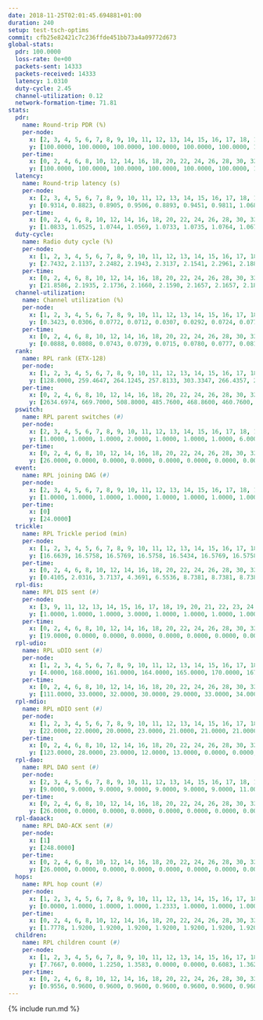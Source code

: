 ```yaml
---
date: 2018-11-25T02:01:45.694881+01:00
duration: 240
setup: test-tsch-optims
commit: cfb25e82421c7c236ffde451bb73a4a09772d673
global-stats:
  pdr: 100.0000
  loss-rate: 0e+00
  packets-sent: 14333
  packets-received: 14333
  latency: 1.0310
  duty-cycle: 2.45
  channel-utilization: 0.12
  network-formation-time: 71.81
stats:
  pdr:
    name: Round-trip PDR (%)
    per-node:
      x: [2, 3, 4, 5, 6, 7, 8, 9, 10, 11, 12, 13, 14, 15, 16, 17, 18, 19, 20, 21, 22, 23, 24, 25]
      y: [100.0000, 100.0000, 100.0000, 100.0000, 100.0000, 100.0000, 100.0000, 100.0000, 100.0000, 100.0000, 100.0000, 100.0000, 100.0000, 100.0000, 100.0000, 100.0000, 100.0000, 100.0000, 100.0000, 100.0000, 100.0000, 100.0000, 100.0000, 100.0000]
    per-time:
      x: [0, 2, 4, 6, 8, 10, 12, 14, 16, 18, 20, 22, 24, 26, 28, 30, 32, 34, 36, 38, 40, 42, 44, 46, 48, 50, 52, 54, 56, 58, 60, 62, 64, 66, 68, 70, 72, 74, 76, 78, 80, 82, 84, 86, 88, 90, 92, 94, 96, 98, 100, 102, 104, 106, 108, 110, 112, 114, 116, 118, 120, 122, 124, 126, 128, 130, 132, 134, 136, 138, 140, 142, 144, 146, 148, 150, 152, 154, 156, 158, 160, 162, 164, 166, 168, 170, 172, 174, 176, 178, 180, 182, 184, 186, 188, 190, 192, 194, 196, 198, 200, 202, 204, 206, 208, 210, 212, 214, 216, 218, 220, 222, 224, 226, 228, 230, 232, 234, 236, 238, 240]
      y: [100.0000, 100.0000, 100.0000, 100.0000, 100.0000, 100.0000, 100.0000, 100.0000, 100.0000, 100.0000, 100.0000, 100.0000, 100.0000, 100.0000, 100.0000, 100.0000, 100.0000, 100.0000, 100.0000, 100.0000, 100.0000, 100.0000, 100.0000, 100.0000, 100.0000, 100.0000, 100.0000, 100.0000, 100.0000, 100.0000, 100.0000, 100.0000, 100.0000, 100.0000, 100.0000, 100.0000, 100.0000, 100.0000, 100.0000, 100.0000, 100.0000, 100.0000, 100.0000, 100.0000, 100.0000, 100.0000, 100.0000, 100.0000, 100.0000, 100.0000, 100.0000, 100.0000, 100.0000, 100.0000, 100.0000, 100.0000, 100.0000, 100.0000, 100.0000, 100.0000, 100.0000, 100.0000, 100.0000, 100.0000, 100.0000, 100.0000, 100.0000, 100.0000, 100.0000, 100.0000, 100.0000, 100.0000, 100.0000, 100.0000, 100.0000, 100.0000, 100.0000, 100.0000, 100.0000, 100.0000, 100.0000, 100.0000, 100.0000, 100.0000, 100.0000, 100.0000, 100.0000, 100.0000, 100.0000, 100.0000, 100.0000, 100.0000, 100.0000, 100.0000, 100.0000, 100.0000, 100.0000, 100.0000, 100.0000, 100.0000, 100.0000, 100.0000, 100.0000, 100.0000, 100.0000, 100.0000, 100.0000, 100.0000, 100.0000, 100.0000, 100.0000, 100.0000, 100.0000, 100.0000, 100.0000, 100.0000, 100.0000, 100.0000, 100.0000, 100.0000, null]
  latency:
    name: Round-trip latency (s)
    per-node:
      x: [2, 3, 4, 5, 6, 7, 8, 9, 10, 11, 12, 13, 14, 15, 16, 17, 18, 19, 20, 21, 22, 23, 24, 25]
      y: [0.9314, 0.8823, 0.8905, 0.9506, 0.8893, 0.9451, 0.9811, 1.0689, 1.0039, 1.0766, 0.9049, 0.9744, 1.0873, 0.9894, 1.0653, 1.0610, 1.0279, 1.0806, 1.1514, 1.1423, 1.0855, 1.2261, 1.1775, 1.1397]
    per-time:
      x: [0, 2, 4, 6, 8, 10, 12, 14, 16, 18, 20, 22, 24, 26, 28, 30, 32, 34, 36, 38, 40, 42, 44, 46, 48, 50, 52, 54, 56, 58, 60, 62, 64, 66, 68, 70, 72, 74, 76, 78, 80, 82, 84, 86, 88, 90, 92, 94, 96, 98, 100, 102, 104, 106, 108, 110, 112, 114, 116, 118, 120, 122, 124, 126, 128, 130, 132, 134, 136, 138, 140, 142, 144, 146, 148, 150, 152, 154, 156, 158, 160, 162, 164, 166, 168, 170, 172, 174, 176, 178, 180, 182, 184, 186, 188, 190, 192, 194, 196, 198, 200, 202, 204, 206, 208, 210, 212, 214, 216, 218, 220, 222, 224, 226, 228, 230, 232, 234, 236, 238, 240]
      y: [1.0833, 1.0525, 1.0744, 1.0569, 1.0733, 1.0735, 1.0764, 1.0675, 1.0710, 1.0899, 1.0732, 1.0502, 1.0583, 1.0742, 1.0679, 1.0588, 1.0598, 1.0735, 1.0938, 1.0658, 1.0485, 1.0518, 1.0403, 1.1191, 1.0989, 1.0621, 1.0585, 1.0641, 1.0586, 1.0335, 1.0480, 1.0508, 1.0459, 1.0341, 1.0206, 1.0250, 1.0450, 1.0243, 1.0476, 1.0252, 1.0263, 1.0488, 1.0451, 1.0226, 1.0389, 1.0310, 1.0279, 1.0377, 1.0247, 1.0338, 1.0156, 1.0357, 1.0311, 1.0373, 1.0310, 1.0169, 1.0144, 0.9908, 1.0180, 1.0369, 1.0226, 1.0145, 1.0041, 1.0300, 1.0216, 1.0367, 1.0373, 1.0112, 1.0227, 1.0084, 1.0306, 1.0198, 1.0232, 1.0048, 1.0266, 1.0162, 1.0278, 1.0201, 1.0112, 1.0071, 1.0063, 1.0116, 1.0075, 1.0113, 1.0146, 1.0170, 1.0220, 1.0049, 1.0176, 1.0073, 1.0053, 1.0039, 1.0254, 1.0087, 1.0133, 1.0322, 1.0085, 0.9999, 1.0007, 1.0161, 0.9982, 1.0031, 1.0123, 0.9906, 1.0102, 1.0173, 1.0185, 0.9994, 1.0100, 0.9926, 1.0035, 1.0138, 1.0057, 0.9973, 1.0084, 1.0115, 0.9930, 1.0118, 1.0002, 1.0177, null]
  duty-cycle:
    name: Radio duty cycle (%)
    per-node:
      x: [1, 2, 3, 4, 5, 6, 7, 8, 9, 10, 11, 12, 13, 14, 15, 16, 17, 18, 19, 20, 21, 22, 23, 24, 25]
      y: [2.7432, 2.1137, 2.2482, 2.1943, 2.3137, 2.1541, 2.2961, 2.1886, 2.1459, 2.1148, 2.2307, 2.9400, 2.4008, 2.1791, 2.4088, 2.2730, 2.2084, 2.4420, 2.3234, 2.4209, 2.4223, 2.4337, 2.3675, 2.3957, 2.3701]
    per-time:
      x: [0, 2, 4, 6, 8, 10, 12, 14, 16, 18, 20, 22, 24, 26, 28, 30, 32, 34, 36, 38, 40, 42, 44, 46, 48, 50, 52, 54, 56, 58, 60, 62, 64, 66, 68, 70, 72, 74, 76, 78, 80, 82, 84, 86, 88, 90, 92, 94, 96, 98, 100, 102, 104, 106, 108, 110, 112, 114, 116, 118, 120, 122, 124, 126, 128, 130, 132, 134, 136, 138, 140, 142, 144, 146, 148, 150, 152, 154, 156, 158, 160, 162, 164, 166, 168, 170, 172, 174, 176, 178, 180, 182, 184, 186, 188, 190, 192, 194, 196, 198, 200, 202, 204, 206, 208, 210, 212, 214, 216, 218, 220, 222, 224, 226, 228, 230, 232, 234, 236, 238]
      y: [21.8586, 2.1935, 2.1736, 2.1660, 2.1590, 2.1657, 2.1657, 2.1836, 2.1747, 2.1878, 2.1736, 2.1511, 2.1581, 2.1658, 2.2182, 2.1796, 2.1640, 2.1682, 2.1807, 2.1717, 2.1673, 2.1592, 2.1696, 3.0413, 2.9551, 2.6854, 2.1788, 2.1836, 2.1759, 2.1612, 2.1496, 2.1521, 2.1765, 2.1661, 2.1735, 2.1474, 2.1711, 2.1575, 2.1581, 2.1746, 2.1577, 2.1576, 2.1758, 2.1682, 2.1440, 2.1743, 2.1650, 2.1581, 2.1816, 2.1678, 2.1644, 2.1626, 2.1702, 2.1600, 2.1612, 2.1587, 2.1529, 2.1499, 2.1338, 2.1527, 2.1691, 2.1461, 2.1578, 2.1571, 2.1555, 2.1580, 2.1748, 2.1650, 2.1567, 2.1555, 2.1596, 2.1769, 2.1608, 2.1632, 2.1609, 2.1623, 2.1548, 2.1680, 2.1602, 2.1530, 2.1555, 2.1587, 2.1490, 2.1466, 2.1607, 2.1609, 2.1592, 2.1624, 2.1588, 2.1611, 2.1471, 2.1345, 2.1841, 2.1431, 2.1608, 2.1639, 2.1598, 2.1524, 2.1537, 2.1617, 2.1731, 2.1609, 2.1660, 2.1512, 2.1500, 2.1720, 2.1655, 2.1620, 2.1545, 2.1560, 2.1574, 2.1713, 2.1716, 2.1508, 2.1682, 2.1551, 2.1584, 2.1568, 2.1679, 2.1512]
  channel-utilization:
    name: Channel utilization (%)
    per-node:
      x: [1, 2, 3, 4, 5, 6, 7, 8, 9, 10, 11, 12, 13, 14, 15, 16, 17, 18, 19, 20, 21, 22, 23, 24, 25]
      y: [0.3423, 0.0306, 0.0772, 0.0712, 0.0307, 0.0292, 0.0724, 0.0771, 0.0322, 0.0316, 0.0344, 0.3317, 0.0327, 0.0316, 0.1406, 0.0718, 0.0438, 0.0861, 0.0577, 0.0352, 0.0358, 0.0705, 0.0306, 0.0357, 0.0321]
    per-time:
      x: [0, 2, 4, 6, 8, 10, 12, 14, 16, 18, 20, 22, 24, 26, 28, 30, 32, 34, 36, 38, 40, 42, 44, 46, 48, 50, 52, 54, 56, 58, 60, 62, 64, 66, 68, 70, 72, 74, 76, 78, 80, 82, 84, 86, 88, 90, 92, 94, 96, 98, 100, 102, 104, 106, 108, 110, 112, 114, 116, 118, 120, 122, 124, 126, 128, 130, 132, 134, 136, 138, 140, 142, 144, 146, 148, 150, 152, 154, 156, 158, 160, 162, 164, 166, 168, 170, 172, 174, 176, 178, 180, 182, 184, 186, 188, 190, 192, 194, 196, 198, 200, 202, 204, 206, 208, 210, 212, 214, 216, 218, 220, 222, 224, 226, 228, 230, 232, 234, 236, 238]
      y: [0.0888, 0.0808, 0.0743, 0.0739, 0.0715, 0.0780, 0.0777, 0.0811, 0.0765, 0.0836, 0.0799, 0.0719, 0.0752, 0.0771, 0.0937, 0.0804, 0.0742, 0.0766, 0.0830, 0.0793, 0.0774, 0.0756, 0.0781, 0.3787, 0.3283, 0.2179, 0.0769, 0.0814, 0.0814, 0.0754, 0.0718, 0.0720, 0.0798, 0.0748, 0.0777, 0.0703, 0.0782, 0.0735, 0.0746, 0.0792, 0.0727, 0.0730, 0.0773, 0.0774, 0.0699, 0.0785, 0.0749, 0.0736, 0.0802, 0.0755, 0.0757, 0.0756, 0.0779, 0.0755, 0.0744, 0.0735, 0.0713, 0.0695, 0.0656, 0.0721, 0.0751, 0.0702, 0.0735, 0.0739, 0.0726, 0.0739, 0.0775, 0.0747, 0.0713, 0.0730, 0.0751, 0.0799, 0.0756, 0.0754, 0.0728, 0.0727, 0.0721, 0.0767, 0.0741, 0.0721, 0.0733, 0.0731, 0.0709, 0.0687, 0.0734, 0.0723, 0.0733, 0.0742, 0.0747, 0.0748, 0.0711, 0.0676, 0.0824, 0.0691, 0.0741, 0.0749, 0.0757, 0.0733, 0.0707, 0.0745, 0.0796, 0.0762, 0.0750, 0.0716, 0.0702, 0.0792, 0.0780, 0.0769, 0.0738, 0.0737, 0.0732, 0.0773, 0.0776, 0.0714, 0.0781, 0.0734, 0.0755, 0.0755, 0.0757, 0.0689]
  rank:
    name: RPL rank (ETX-128)
    per-node:
      x: [1, 2, 3, 4, 5, 6, 7, 8, 9, 10, 11, 12, 13, 14, 15, 16, 17, 18, 19, 20, 21, 22, 23, 24, 25]
      y: [128.0000, 259.4647, 264.1245, 257.8133, 303.3347, 266.4357, 272.5311, 328.3112, 462.0732, 435.1116, 486.5020, 273.7882, 411.0697, 469.0650, 413.2438, 459.0453, 418.0083, 527.4256, 577.4245, 640.5203, 912.3755, 572.0205, 741.1382, 959.7944, 729.5238]
    per-time:
      x: [0, 2, 4, 6, 8, 10, 12, 14, 16, 18, 20, 22, 24, 26, 28, 30, 32, 34, 36, 38, 40, 42, 44, 46, 48, 50, 52, 54, 56, 58, 60, 62, 64, 66, 68, 70, 72, 74, 76, 78, 80, 82, 84, 86, 88, 90, 92, 94, 96, 98, 100, 102, 104, 106, 108, 110, 112, 114, 116, 118, 120, 122, 124, 126, 128, 130, 132, 134, 136, 138, 140, 142, 144, 146, 148, 150, 152, 154, 156, 158, 160, 162, 164, 166, 168, 170, 172, 174, 176, 178, 180, 182, 184, 186, 188, 190, 192, 194, 196, 198, 200, 202, 204, 206, 208, 210, 212, 214, 216, 218, 220, 222, 224, 226, 228, 230, 232, 234, 236, 238]
      y: [2634.6974, 669.7000, 508.8000, 485.7600, 468.8600, 460.7600, 465.9200, 483.3200, 492.2600, 492.8462, 480.9200, 482.0200, 475.1000, 474.0400, 518.8235, 507.2200, 505.8627, 503.8200, 513.7800, 509.2264, 488.8039, 481.7800, 474.1000, 329.4483, 293.1783, 279.8301, 312.5708, 441.6667, 448.3922, 469.5600, 465.5000, 464.3000, 475.6667, 458.0392, 429.5192, 423.7255, 423.4038, 419.2157, 413.6600, 408.9400, 409.6000, 413.2400, 418.4400, 422.6200, 426.7800, 442.6078, 432.8400, 430.3529, 426.6800, 424.9216, 420.2885, 416.4000, 409.4000, 408.7400, 411.1176, 411.5294, 414.4200, 420.9400, 418.0200, 421.8600, 441.4800, 451.2745, 441.5490, 442.8400, 438.7451, 428.1200, 425.3137, 420.6078, 418.1800, 418.8600, 418.6600, 421.7843, 416.6600, 422.7885, 415.0392, 414.1200, 413.0000, 415.2353, 406.6800, 404.3800, 400.8000, 404.9200, 403.8200, 408.0200, 407.5098, 414.4314, 423.7600, 426.9200, 429.7647, 423.4510, 413.0000, 410.6600, 431.6731, 430.6200, 426.9000, 422.9600, 431.9600, 428.2075, 411.2941, 416.9216, 431.1321, 423.3800, 420.9600, 415.4800, 414.3000, 417.0000, 415.6538, 403.9000, 399.2745, 402.1800, 410.2549, 406.3600, 411.6800, 413.0600, 410.4200, 421.3529, 418.4600, 413.5577, 408.2000, 409.2600]
  pswitch:
    name: RPL parent switches (#)
    per-node:
      x: [2, 3, 4, 5, 6, 7, 8, 9, 10, 11, 12, 13, 14, 15, 16, 17, 18, 19, 20, 21, 22, 23, 24, 25]
      y: [1.0000, 1.0000, 1.0000, 2.0000, 1.0000, 1.0000, 1.0000, 6.0000, 2.0000, 7.0000, 1.0000, 4.0000, 6.0000, 2.0000, 3.0000, 1.0000, 2.0000, 5.0000, 6.0000, 5.0000, 4.0000, 6.0000, 8.0000, 12.0000]
    per-time:
      x: [0, 2, 4, 6, 8, 10, 12, 14, 16, 18, 20, 22, 24, 26, 28, 30, 32, 34, 36, 38, 40, 42, 44, 46, 48, 50, 52, 54, 56, 58, 60, 62, 64, 66, 68, 70, 72, 74, 76, 78, 80, 82, 84, 86, 88, 90, 92, 94, 96, 98, 100, 102, 104, 106, 108, 110, 112, 114, 116, 118, 120, 122, 124, 126, 128, 130, 132, 134, 136, 138, 140, 142, 144, 146, 148, 150, 152, 154, 156, 158, 160, 162, 164, 166, 168, 170, 172, 174, 176, 178, 180, 182, 184, 186, 188, 190, 192, 194, 196, 198, 200, 202, 204, 206, 208, 210, 212, 214, 216, 218, 220, 222, 224, 226, 228, 230, 232, 234]
      y: [26.0000, 0.0000, 0.0000, 0.0000, 0.0000, 0.0000, 0.0000, 0.0000, 0.0000, 2.0000, 0.0000, 0.0000, 0.0000, 0.0000, 1.0000, 0.0000, 1.0000, 0.0000, 0.0000, 3.0000, 1.0000, 0.0000, 0.0000, 0.0000, 1.0000, 1.0000, 1.0000, 1.0000, 1.0000, 0.0000, 0.0000, 0.0000, 1.0000, 1.0000, 2.0000, 1.0000, 2.0000, 1.0000, 0.0000, 0.0000, 0.0000, 0.0000, 0.0000, 0.0000, 0.0000, 1.0000, 0.0000, 1.0000, 0.0000, 1.0000, 2.0000, 0.0000, 0.0000, 0.0000, 1.0000, 1.0000, 0.0000, 0.0000, 0.0000, 0.0000, 0.0000, 1.0000, 1.0000, 0.0000, 1.0000, 0.0000, 1.0000, 1.0000, 0.0000, 0.0000, 0.0000, 1.0000, 0.0000, 2.0000, 1.0000, 0.0000, 0.0000, 1.0000, 0.0000, 0.0000, 0.0000, 0.0000, 0.0000, 0.0000, 1.0000, 1.0000, 0.0000, 0.0000, 1.0000, 1.0000, 2.0000, 0.0000, 2.0000, 0.0000, 0.0000, 0.0000, 0.0000, 3.0000, 1.0000, 1.0000, 3.0000, 0.0000, 0.0000, 0.0000, 0.0000, 1.0000, 2.0000, 0.0000, 1.0000, 0.0000, 1.0000, 0.0000, 0.0000, 0.0000, 0.0000, 1.0000, 0.0000, 2.0000]
  event:
    name: RPL joining DAG (#)
    per-node:
      x: [2, 3, 4, 5, 6, 7, 8, 9, 10, 11, 12, 13, 14, 15, 16, 17, 18, 19, 20, 21, 22, 23, 24, 25]
      y: [1.0000, 1.0000, 1.0000, 1.0000, 1.0000, 1.0000, 1.0000, 1.0000, 1.0000, 1.0000, 1.0000, 1.0000, 1.0000, 1.0000, 1.0000, 1.0000, 1.0000, 1.0000, 1.0000, 1.0000, 1.0000, 1.0000, 1.0000, 1.0000]
    per-time:
      x: [0]
      y: [24.0000]
  trickle:
    name: RPL Trickle period (min)
    per-node:
      x: [1, 2, 3, 4, 5, 6, 7, 8, 9, 10, 11, 12, 13, 14, 15, 16, 17, 18, 19, 20, 21, 22, 23, 24, 25]
      y: [16.6639, 16.5758, 16.5769, 16.5758, 16.5434, 16.5769, 16.5758, 16.5758, 16.5586, 16.5806, 16.5534, 17.3446, 16.4702, 16.5491, 16.3902, 16.5377, 16.5299, 16.5338, 16.5453, 16.5422, 16.5384, 16.5370, 16.5422, 16.5497, 16.5644]
    per-time:
      x: [0, 2, 4, 6, 8, 10, 12, 14, 16, 18, 20, 22, 24, 26, 28, 30, 32, 34, 36, 38, 40, 42, 44, 46, 48, 50, 52, 54, 56, 58, 60, 62, 64, 66, 68, 70, 72, 74, 76, 78, 80, 82, 84, 86, 88, 90, 92, 94, 96, 98, 100, 102, 104, 106, 108, 110, 112, 114, 116, 118, 120, 122, 124, 126, 128, 130, 132, 134, 136, 138, 140, 142, 144, 146, 148, 150, 152, 154, 156, 158, 160, 162, 164, 166, 168, 170, 172, 174, 176, 178, 180, 182, 184, 186, 188, 190, 192, 194, 196, 198, 200, 202, 204, 206, 208, 210, 212, 214, 216, 218, 220, 222, 224, 226, 228, 230, 232, 234, 236, 238]
      y: [0.4105, 2.0316, 3.7137, 4.3691, 6.5536, 8.7381, 8.7381, 8.7381, 10.3110, 17.3082, 17.4763, 17.4763, 17.4763, 17.4763, 17.4763, 17.4763, 17.4763, 17.4763, 17.4763, 17.4763, 17.4763, 17.4763, 17.4763, 17.4763, 17.4763, 17.4763, 17.4763, 17.4763, 17.4763, 17.4763, 17.4763, 17.4763, 17.4763, 17.4763, 17.4763, 17.4763, 17.4763, 17.4763, 17.4763, 17.4763, 17.4763, 17.4763, 17.4763, 17.4763, 17.4763, 17.4763, 17.4763, 17.4763, 17.4763, 17.4763, 17.4763, 17.4763, 17.4763, 17.4763, 17.4763, 17.4763, 17.4763, 17.4763, 17.4763, 17.4763, 17.4763, 17.4763, 17.4763, 17.4763, 17.4763, 17.4763, 17.4763, 17.4763, 17.4763, 17.4763, 17.4763, 17.4763, 17.4763, 17.4763, 17.4763, 17.4763, 17.4763, 17.4763, 17.4763, 17.4763, 17.4763, 17.4763, 17.4763, 17.4763, 17.4763, 17.4763, 17.4763, 17.4763, 17.4763, 17.4763, 17.4763, 17.4763, 17.4763, 17.4763, 17.4763, 17.4763, 17.4763, 17.4763, 17.4763, 17.4763, 17.4763, 17.4763, 17.4763, 17.4763, 17.4763, 17.4763, 17.4763, 17.4763, 17.4763, 17.4763, 17.4763, 17.4763, 17.4763, 17.4763, 17.4763, 17.4763, 17.4763, 17.4763, 17.4763, 17.4763]
  rpl-dis:
    name: RPL DIS sent (#)
    per-node:
      x: [3, 9, 11, 12, 13, 14, 15, 16, 17, 18, 19, 20, 21, 22, 23, 24, 25]
      y: [1.0000, 1.0000, 1.0000, 3.0000, 1.0000, 1.0000, 1.0000, 1.0000, 1.0000, 2.0000, 1.0000, 2.0000, 2.0000, 1.0000, 1.0000, 1.0000, 1.0000]
    per-time:
      x: [0, 2, 4, 6, 8, 10, 12, 14, 16, 18, 20, 22, 24, 26, 28, 30, 32, 34, 36, 38, 40, 42, 44, 46, 48, 50, 52]
      y: [19.0000, 0.0000, 0.0000, 0.0000, 0.0000, 0.0000, 0.0000, 0.0000, 0.0000, 0.0000, 0.0000, 0.0000, 0.0000, 0.0000, 0.0000, 0.0000, 0.0000, 0.0000, 0.0000, 0.0000, 0.0000, 0.0000, 0.0000, 0.0000, 1.0000, 1.0000, 1.0000]
  rpl-udio:
    name: RPL uDIO sent (#)
    per-node:
      x: [1, 2, 3, 4, 5, 6, 7, 8, 9, 10, 11, 12, 13, 14, 15, 16, 17, 18, 19, 20, 21, 22, 23, 24, 25]
      y: [4.0000, 168.0000, 161.0000, 164.0000, 165.0000, 170.0000, 167.0000, 169.0000, 170.0000, 169.0000, 164.0000, 140.0000, 169.0000, 161.0000, 161.0000, 163.0000, 163.0000, 168.0000, 167.0000, 162.0000, 169.0000, 160.0000, 170.0000, 170.0000, 167.0000]
    per-time:
      x: [0, 2, 4, 6, 8, 10, 12, 14, 16, 18, 20, 22, 24, 26, 28, 30, 32, 34, 36, 38, 40, 42, 44, 46, 48, 50, 52, 54, 56, 58, 60, 62, 64, 66, 68, 70, 72, 74, 76, 78, 80, 82, 84, 86, 88, 90, 92, 94, 96, 98, 100, 102, 104, 106, 108, 110, 112, 114, 116, 118, 120, 122, 124, 126, 128, 130, 132, 134, 136, 138, 140, 142, 144, 146, 148, 150, 152, 154, 156, 158, 160, 162, 164, 166, 168, 170, 172, 174, 176, 178, 180, 182, 184, 186, 188, 190, 192, 194, 196, 198, 200, 202, 204, 206, 208, 210, 212, 214, 216, 218, 220, 222, 224, 226, 228, 230, 232, 234, 236, 238, 240]
      y: [111.0000, 33.0000, 32.0000, 30.0000, 29.0000, 33.0000, 34.0000, 32.0000, 30.0000, 41.0000, 32.0000, 33.0000, 31.0000, 36.0000, 35.0000, 35.0000, 31.0000, 34.0000, 32.0000, 26.0000, 35.0000, 33.0000, 31.0000, 40.0000, 33.0000, 34.0000, 36.0000, 29.0000, 32.0000, 33.0000, 29.0000, 35.0000, 33.0000, 35.0000, 33.0000, 34.0000, 29.0000, 34.0000, 30.0000, 37.0000, 29.0000, 31.0000, 34.0000, 33.0000, 32.0000, 35.0000, 30.0000, 29.0000, 33.0000, 32.0000, 32.0000, 31.0000, 33.0000, 31.0000, 34.0000, 32.0000, 32.0000, 35.0000, 25.0000, 33.0000, 34.0000, 26.0000, 32.0000, 35.0000, 29.0000, 32.0000, 33.0000, 30.0000, 33.0000, 35.0000, 32.0000, 30.0000, 32.0000, 33.0000, 29.0000, 33.0000, 34.0000, 30.0000, 33.0000, 31.0000, 34.0000, 31.0000, 29.0000, 33.0000, 32.0000, 38.0000, 34.0000, 28.0000, 29.0000, 37.0000, 28.0000, 34.0000, 32.0000, 32.0000, 36.0000, 31.0000, 31.0000, 33.0000, 29.0000, 34.0000, 34.0000, 33.0000, 32.0000, 32.0000, 33.0000, 30.0000, 30.0000, 36.0000, 34.0000, 29.0000, 31.0000, 29.0000, 29.0000, 32.0000, 36.0000, 34.0000, 33.0000, 35.0000, 36.0000, 29.0000, 2.0000]
  rpl-mdio:
    name: RPL mDIO sent (#)
    per-node:
      x: [1, 2, 3, 4, 5, 6, 7, 8, 9, 10, 11, 12, 13, 14, 15, 16, 17, 18, 19, 20, 21, 22, 23, 24, 25]
      y: [22.0000, 22.0000, 20.0000, 23.0000, 21.0000, 21.0000, 21.0000, 23.0000, 20.0000, 21.0000, 21.0000, 23.0000, 22.0000, 23.0000, 25.0000, 22.0000, 23.0000, 21.0000, 22.0000, 20.0000, 21.0000, 20.0000, 20.0000, 20.0000, 20.0000]
    per-time:
      x: [0, 2, 4, 6, 8, 10, 12, 14, 16, 18, 20, 22, 24, 26, 28, 30, 32, 34, 36, 38, 40, 42, 44, 46, 48, 50, 52, 54, 56, 58, 60, 62, 64, 66, 68, 70, 72, 74, 76, 78, 80, 82, 84, 86, 88, 90, 92, 94, 96, 98, 100, 102, 104, 106, 108, 110, 112, 114, 116, 118, 120, 122, 124, 126, 128, 130, 132, 134, 136, 138, 140, 142, 144, 146, 148, 150, 152, 154, 156, 158, 160, 162, 164, 166, 168, 170, 172, 174, 176, 178, 180, 182, 184, 186, 188, 190, 192, 194, 196, 198, 200, 202, 204, 206, 208, 210, 212, 214, 216, 218, 220, 222, 224, 226, 228, 230, 232, 234, 236, 238]
      y: [123.0000, 28.0000, 23.0000, 12.0000, 13.0000, 0.0000, 0.0000, 10.0000, 14.0000, 1.0000, 0.0000, 0.0000, 0.0000, 1.0000, 4.0000, 8.0000, 6.0000, 6.0000, 0.0000, 0.0000, 0.0000, 0.0000, 3.0000, 7.0000, 7.0000, 5.0000, 3.0000, 0.0000, 0.0000, 0.0000, 0.0000, 3.0000, 5.0000, 6.0000, 8.0000, 3.0000, 0.0000, 0.0000, 1.0000, 2.0000, 4.0000, 7.0000, 9.0000, 2.0000, 0.0000, 0.0000, 1.0000, 0.0000, 7.0000, 6.0000, 6.0000, 5.0000, 0.0000, 0.0000, 0.0000, 1.0000, 0.0000, 6.0000, 2.0000, 5.0000, 9.0000, 2.0000, 0.0000, 0.0000, 0.0000, 2.0000, 6.0000, 6.0000, 5.0000, 6.0000, 0.0000, 0.0000, 0.0000, 0.0000, 5.0000, 8.0000, 4.0000, 2.0000, 6.0000, 0.0000, 0.0000, 0.0000, 0.0000, 4.0000, 7.0000, 8.0000, 3.0000, 3.0000, 0.0000, 1.0000, 0.0000, 0.0000, 7.0000, 4.0000, 4.0000, 9.0000, 0.0000, 0.0000, 0.0000, 0.0000, 3.0000, 4.0000, 9.0000, 3.0000, 5.0000, 1.0000, 0.0000, 0.0000, 0.0000, 3.0000, 3.0000, 8.0000, 7.0000, 4.0000, 0.0000, 0.0000, 0.0000, 0.0000, 7.0000, 6.0000]
  rpl-dao:
    name: RPL DAO sent (#)
    per-node:
      x: [2, 3, 4, 5, 6, 7, 8, 9, 10, 11, 12, 13, 14, 15, 16, 17, 18, 19, 20, 21, 22, 23, 24, 25]
      y: [9.0000, 9.0000, 9.0000, 9.0000, 9.0000, 9.0000, 9.0000, 11.0000, 10.0000, 12.0000, 9.0000, 11.0000, 12.0000, 10.0000, 10.0000, 9.0000, 10.0000, 12.0000, 11.0000, 11.0000, 10.0000, 11.0000, 12.0000, 14.0000]
    per-time:
      x: [0, 2, 4, 6, 8, 10, 12, 14, 16, 18, 20, 22, 24, 26, 28, 30, 32, 34, 36, 38, 40, 42, 44, 46, 48, 50, 52, 54, 56, 58, 60, 62, 64, 66, 68, 70, 72, 74, 76, 78, 80, 82, 84, 86, 88, 90, 92, 94, 96, 98, 100, 102, 104, 106, 108, 110, 112, 114, 116, 118, 120, 122, 124, 126, 128, 130, 132, 134, 136, 138, 140, 142, 144, 146, 148, 150, 152, 154, 156, 158, 160, 162, 164, 166, 168, 170, 172, 174, 176, 178, 180, 182, 184, 186, 188, 190, 192, 194, 196, 198, 200, 202, 204, 206, 208, 210, 212, 214, 216, 218, 220, 222, 224, 226, 228, 230, 232, 234, 236, 238]
      y: [26.0000, 0.0000, 0.0000, 0.0000, 0.0000, 0.0000, 0.0000, 0.0000, 0.0000, 2.0000, 0.0000, 0.0000, 0.0000, 0.0000, 22.0000, 1.0000, 1.0000, 0.0000, 0.0000, 3.0000, 1.0000, 0.0000, 0.0000, 2.0000, 1.0000, 1.0000, 1.0000, 1.0000, 13.0000, 3.0000, 0.0000, 0.0000, 1.0000, 2.0000, 4.0000, 1.0000, 2.0000, 1.0000, 1.0000, 0.0000, 0.0000, 0.0000, 5.0000, 8.0000, 0.0000, 1.0000, 1.0000, 2.0000, 4.0000, 2.0000, 2.0000, 1.0000, 1.0000, 0.0000, 1.0000, 1.0000, 2.0000, 9.0000, 1.0000, 0.0000, 0.0000, 1.0000, 5.0000, 2.0000, 2.0000, 1.0000, 2.0000, 1.0000, 0.0000, 0.0000, 0.0000, 9.0000, 3.0000, 2.0000, 1.0000, 0.0000, 2.0000, 3.0000, 1.0000, 0.0000, 1.0000, 2.0000, 0.0000, 0.0000, 1.0000, 4.0000, 8.0000, 0.0000, 3.0000, 1.0000, 3.0000, 0.0000, 5.0000, 0.0000, 0.0000, 3.0000, 0.0000, 3.0000, 2.0000, 2.0000, 12.0000, 0.0000, 1.0000, 0.0000, 1.0000, 2.0000, 3.0000, 0.0000, 1.0000, 2.0000, 1.0000, 2.0000, 2.0000, 1.0000, 9.0000, 3.0000, 1.0000, 2.0000, 1.0000, 0.0000]
  rpl-daoack:
    name: RPL DAO-ACK sent (#)
    per-node:
      x: [1]
      y: [248.0000]
    per-time:
      x: [0, 2, 4, 6, 8, 10, 12, 14, 16, 18, 20, 22, 24, 26, 28, 30, 32, 34, 36, 38, 40, 42, 44, 46, 48, 50, 52, 54, 56, 58, 60, 62, 64, 66, 68, 70, 72, 74, 76, 78, 80, 82, 84, 86, 88, 90, 92, 94, 96, 98, 100, 102, 104, 106, 108, 110, 112, 114, 116, 118, 120, 122, 124, 126, 128, 130, 132, 134, 136, 138, 140, 142, 144, 146, 148, 150, 152, 154, 156, 158, 160, 162, 164, 166, 168, 170, 172, 174, 176, 178, 180, 182, 184, 186, 188, 190, 192, 194, 196, 198, 200, 202, 204, 206, 208, 210, 212, 214, 216, 218, 220, 222, 224, 226, 228, 230, 232, 234, 236, 238]
      y: [26.0000, 0.0000, 0.0000, 0.0000, 0.0000, 0.0000, 0.0000, 0.0000, 0.0000, 2.0000, 0.0000, 0.0000, 0.0000, 0.0000, 22.0000, 1.0000, 1.0000, 0.0000, 0.0000, 3.0000, 1.0000, 0.0000, 0.0000, 2.0000, 1.0000, 1.0000, 1.0000, 1.0000, 13.0000, 3.0000, 0.0000, 0.0000, 1.0000, 2.0000, 4.0000, 1.0000, 2.0000, 1.0000, 1.0000, 0.0000, 0.0000, 0.0000, 5.0000, 8.0000, 0.0000, 1.0000, 1.0000, 2.0000, 4.0000, 2.0000, 2.0000, 1.0000, 1.0000, 0.0000, 1.0000, 1.0000, 2.0000, 9.0000, 1.0000, 0.0000, 0.0000, 1.0000, 5.0000, 2.0000, 2.0000, 1.0000, 2.0000, 1.0000, 0.0000, 0.0000, 0.0000, 9.0000, 3.0000, 2.0000, 1.0000, 0.0000, 2.0000, 3.0000, 1.0000, 0.0000, 1.0000, 2.0000, 0.0000, 0.0000, 1.0000, 4.0000, 8.0000, 0.0000, 3.0000, 1.0000, 3.0000, 0.0000, 5.0000, 0.0000, 0.0000, 3.0000, 0.0000, 3.0000, 2.0000, 2.0000, 12.0000, 0.0000, 1.0000, 0.0000, 1.0000, 2.0000, 3.0000, 0.0000, 1.0000, 2.0000, 1.0000, 2.0000, 2.0000, 1.0000, 8.0000, 4.0000, 1.0000, 2.0000, 1.0000, 0.0000]
  hops:
    name: RPL hop count (#)
    per-node:
      x: [1, 2, 3, 4, 5, 6, 7, 8, 9, 10, 11, 12, 13, 14, 15, 16, 17, 18, 19, 20, 21, 22, 23, 24, 25]
      y: [0.0000, 1.0000, 1.0000, 1.0000, 1.2333, 1.0000, 1.0000, 1.0000, 2.0000, 2.0000, 2.0000, 1.0000, 2.0000, 2.0708, 2.0000, 2.0000, 2.0000, 2.0375, 2.8750, 3.0000, 3.4226, 3.0000, 3.9247, 3.4310, 3.4435]
    per-time:
      x: [0, 2, 4, 6, 8, 10, 12, 14, 16, 18, 20, 22, 24, 26, 28, 30, 32, 34, 36, 38, 40, 42, 44, 46, 48, 50, 52, 54, 56, 58, 60, 62, 64, 66, 68, 70, 72, 74, 76, 78, 80, 82, 84, 86, 88, 90, 92, 94, 96, 98, 100, 102, 104, 106, 108, 110, 112, 114, 116, 118, 120, 122, 124, 126, 128, 130, 132, 134, 136, 138, 140, 142, 144, 146, 148, 150, 152, 154, 156, 158, 160, 162, 164, 166, 168, 170, 172, 174, 176, 178, 180, 182, 184, 186, 188, 190, 192, 194, 196, 198, 200, 202, 204, 206, 208, 210, 212, 214, 216, 218, 220, 222, 224, 226, 228, 230, 232, 234, 236, 238]
      y: [1.7778, 1.9200, 1.9200, 1.9200, 1.9200, 1.9200, 1.9200, 1.9200, 1.9200, 1.9400, 1.9600, 1.9600, 1.9600, 1.9600, 1.9600, 2.0400, 2.0000, 2.0000, 2.0000, 2.0200, 2.0400, 2.0400, 2.0400, 2.0400, 2.0400, 2.0400, 2.0600, 2.0800, 2.0000, 2.0000, 2.0000, 2.0000, 2.0000, 2.0000, 2.0000, 2.0000, 1.9800, 1.9800, 2.0000, 2.0000, 2.0000, 2.0000, 2.0000, 2.0000, 2.0000, 2.0200, 2.0400, 2.0400, 2.0400, 2.0400, 2.0400, 2.0000, 2.0000, 2.0000, 2.0000, 1.9200, 1.9200, 1.9200, 1.9200, 1.9200, 1.9200, 1.9400, 1.9600, 1.9600, 1.9800, 2.0000, 2.0000, 2.0000, 2.0000, 2.0000, 2.0000, 2.0000, 2.0000, 1.9800, 1.9200, 1.9200, 1.9200, 1.9200, 1.9200, 1.9200, 1.9200, 1.9200, 1.9200, 1.9200, 1.9200, 1.9200, 1.9200, 1.9200, 1.9200, 1.9200, 1.9200, 1.9200, 2.0000, 2.0000, 2.0000, 2.0000, 2.0000, 2.0000, 2.0000, 2.0000, 1.9200, 1.9200, 1.9200, 1.9200, 1.9200, 1.9600, 2.0000, 2.0000, 2.0000, 2.0000, 2.0000, 2.0000, 2.0000, 2.0000, 2.0000, 2.0400, 2.0400, 2.0400, 2.0400, 2.0400]
  children:
    name: RPL children count (#)
    per-node:
      x: [1, 2, 3, 4, 5, 6, 7, 8, 9, 10, 11, 12, 13, 14, 15, 16, 17, 18, 19, 20, 21, 22, 23, 24, 25]
      y: [7.7667, 0.0000, 1.2250, 1.3583, 0.0000, 0.0000, 0.6083, 1.3625, 0.0000, 0.0000, 0.0000, 4.6958, 0.0000, 0.0000, 1.9750, 0.7833, 0.4000, 1.3250, 0.7417, 0.1423, 0.1715, 1.2917, 0.0000, 0.1339, 0.0000]
    per-time:
      x: [0, 2, 4, 6, 8, 10, 12, 14, 16, 18, 20, 22, 24, 26, 28, 30, 32, 34, 36, 38, 40, 42, 44, 46, 48, 50, 52, 54, 56, 58, 60, 62, 64, 66, 68, 70, 72, 74, 76, 78, 80, 82, 84, 86, 88, 90, 92, 94, 96, 98, 100, 102, 104, 106, 108, 110, 112, 114, 116, 118, 120, 122, 124, 126, 128, 130, 132, 134, 136, 138, 140, 142, 144, 146, 148, 150, 152, 154, 156, 158, 160, 162, 164, 166, 168, 170, 172, 174, 176, 178, 180, 182, 184, 186, 188, 190, 192, 194, 196, 198, 200, 202, 204, 206, 208, 210, 212, 214, 216, 218, 220, 222, 224, 226, 228, 230, 232, 234, 236, 238]
      y: [0.9556, 0.9600, 0.9600, 0.9600, 0.9600, 0.9600, 0.9600, 0.9600, 0.9600, 0.9600, 0.9600, 0.9600, 0.9600, 0.9600, 0.9600, 0.9600, 0.9600, 0.9600, 0.9600, 0.9600, 0.9600, 0.9600, 0.9600, 0.9600, 0.9600, 0.9600, 0.9600, 0.9600, 0.9600, 0.9600, 0.9600, 0.9600, 0.9600, 0.9600, 0.9600, 0.9600, 0.9600, 0.9600, 0.9600, 0.9600, 0.9600, 0.9600, 0.9600, 0.9600, 0.9600, 0.9600, 0.9600, 0.9600, 0.9600, 0.9600, 0.9600, 0.9600, 0.9600, 0.9600, 0.9600, 0.9600, 0.9600, 0.9600, 0.9600, 0.9600, 0.9600, 0.9600, 0.9600, 0.9600, 0.9600, 0.9600, 0.9600, 0.9600, 0.9600, 0.9600, 0.9600, 0.9600, 0.9600, 0.9600, 0.9600, 0.9600, 0.9600, 0.9600, 0.9600, 0.9600, 0.9600, 0.9600, 0.9600, 0.9600, 0.9600, 0.9600, 0.9600, 0.9600, 0.9600, 0.9600, 0.9600, 0.9600, 0.9600, 0.9600, 0.9600, 0.9600, 0.9600, 0.9600, 0.9600, 0.9600, 0.9600, 0.9600, 0.9600, 0.9600, 0.9600, 0.9600, 0.9600, 0.9600, 0.9600, 0.9600, 0.9600, 0.9600, 0.9600, 0.9600, 0.9600, 0.9600, 0.9600, 0.9600, 0.9600, 0.9600]
---
```


{% include run.md %}

